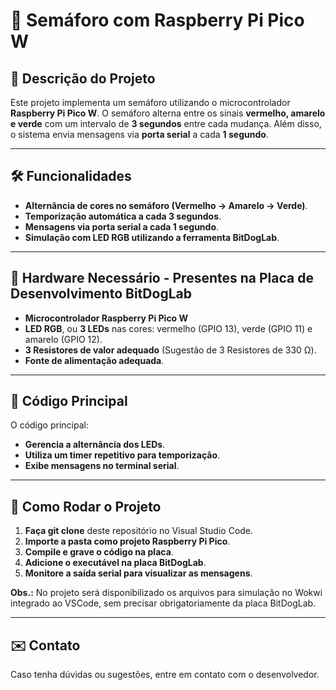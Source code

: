 # 🚦 Semáforo com Raspberry Pi Pico W

## 📌 Descrição do Projeto
Este projeto implementa um semáforo utilizando o microcontrolador **Raspberry Pi Pico W**. O semáforo alterna entre os sinais **vermelho, amarelo e verde** com um intervalo de **3 segundos** entre cada mudança. Além disso, o sistema envia mensagens via **porta serial** a cada **1 segundo**.

---

## 🛠️ Funcionalidades
- **Alternância de cores no semáforo (Vermelho → Amarelo → Verde)**.
- **Temporização automática a cada 3 segundos**.
- **Mensagens via porta serial a cada 1 segundo**.
- **Simulação com LED RGB utilizando a ferramenta BitDogLab**.

---

## 🔧 Hardware Necessário - Presentes na Placa de Desenvolvimento BitDogLab
- **Microcontrolador Raspberry Pi Pico W**
- **LED RGB**, ou **3 LEDs** nas cores: vermelho (GPIO 13), verde (GPIO 11) e amarelo (GPIO 12).
- **3 Resistores de valor adequado** (Sugestão de 3 Resistores de 330 Ω).
- **Fonte de alimentação adequada**.

---

## 📝 Código Principal
O código principal:
- **Gerencia a alternância dos LEDs**.
- **Utiliza um timer repetitivo para temporização**.
- **Exibe mensagens no terminal serial**.

---

## 📌 Como Rodar o Projeto
1. **Faça git clone** deste repositório no Visual Studio Code.
2. **Importe a pasta como projeto Raspberry Pi Pico**.
3. **Compile e grave o código na placa**.
4. **Adicione o executável na placa BitDogLab**.
5. **Monitore a saída serial para visualizar as mensagens**.

**Obs.:** No projeto será disponibilizado os arquivos para simulação no Wokwi integrado ao VSCode, sem precisar obrigatoriamente da placa BitDogLab.

---

## ✉️ Contato
Caso tenha dúvidas ou sugestões, entre em contato com o desenvolvedor.

